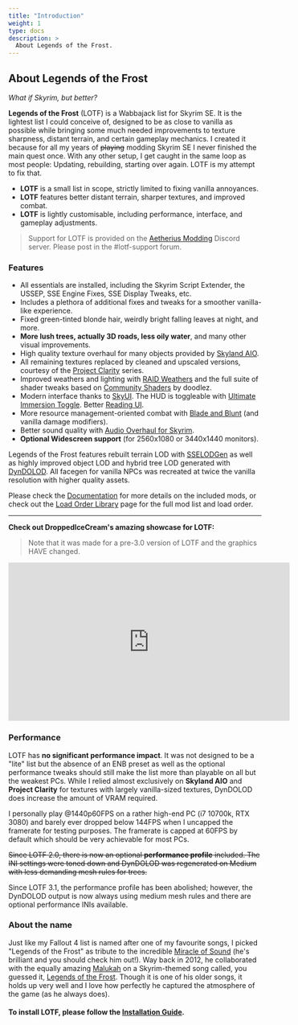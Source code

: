 ```yaml
---
title: "Introduction"
weight: 1
type: docs
description: >
  About Legends of the Frost.
---
```


## About Legends of the Frost

*What if Skyrim, but better?*

**Legends of the Frost** (LOTF) is a Wabbajack list for Skyrim SE. It is the lightest list I could conceive of, designed to be as close to vanilla as possible while bringing some much needed improvements to texture sharpness, distant terrain, and certain gameplay mechanics. I created it because for all my years of ~~playing~~ modding Skyrim SE I never finished the main quest once. With any other setup, I get caught in the same loop as most people: Updating, rebuilding, starting over again. LOTF is my attempt to fix that.

- **LOTF** is a small list in scope, strictly limited to fixing vanilla annoyances.
- **LOTF** features better distant terrain, sharper textures, and improved combat.
- **LOTF** is lightly customisable, including performance, interface, and gameplay adjustments.

> Support for LOTF is provided on the [Aetherius Modding](https://discord.gg/xRrHRsb5e9) Discord server. Please post in the #lotf-support forum.

### Features

- All essentials are installed, including the Skyrim Script Extender, the USSEP, SSE Engine Fixes, SSE Display Tweaks, etc.
- Includes a plethora of additional fixes and tweaks for a smoother vanilla-like experience.
- Fixed green-tinted blonde hair, weirdly bright falling leaves at night, and more.
- **More lush trees, actually 3D roads, less oily water**, and many other visual improvements.
- High quality texture overhaul for many objects provided by [Skyland AIO](https://www.nexusmods.com/skyrimspecialedition/mods/34179).
- All remaining textures replaced by cleaned and upscaled versions, courtesy of the [Project Clarity](https://www.nexusmods.com/skyrimspecialedition/users/34739755?tab=user+files) series.
- Improved weathers and lighting with [RAID Weathers](https://www.nexusmods.com/skyrimspecialedition/mods/63116) and the full suite of shader tweaks based on [Community Shaders](https://www.nexusmods.com/skyrimspecialedition/mods/86492) by doodlez.
- Modern interface thanks to [SkyUI](https://www.nexusmods.com/skyrimspecialedition/mods/12604). The HUD is toggleable with [Ultimate Immersion Toggle](https://www.nexusmods.com/skyrimspecialedition/mods/62117). Better [Reading UI](https://imgsli.com/NzAzOTc).
- More resource management-oriented combat with [Blade and Blunt](https://www.nexusmods.com/skyrimspecialedition/mods/34549) (and vanilla damage modifiers).
- Better sound quality with [Audio Overhaul for Skyrim](https://www.nexusmods.com/skyrimspecialedition/mods/12466).
- **Optional Widescreen support** (for 2560x1080 or 3440x1440 monitors).

Legends of the Frost features rebuilt terrain LOD with [SSELODGen](https://stepmodifications.org/forum/topic/13451-xlodgen-terrain-lod-beta-84-for-fnv-fo3-fo4-fo4vr-tes5-sse-tes5vr-enderal-enderalse/?ct=1629204990) as well as highly improved object LOD and hybrid tree LOD generated with [DynDOLOD](https://www.nexusmods.com/skyrimspecialedition/mods/32382). All facegen for vanilla NPCs was recreated at twice the vanilla resolution with higher quality assets.

Please check the [Documentation](/skyrim-se/lotf/documentation/) for more details on the included mods, or check out the [Load Order Library](https://loadorderlibrary.com/lists/legends-of-the-frost) page for the full mod list and load order.

---

**Check out DroppedIceCream's amazing showcase for LOTF:**

> Note that it was made for a pre-3.0 version of LOTF and the graphics HAVE changed.

<iframe width="560" height="315" src="https://www.youtube.com/embed/_Hru8F0QRwQ" title="YouTube video player" frameborder="0" allow="accelerometer; autoplay; clipboard-write; encrypted-media; gyroscope; picture-in-picture" allowfullscreen></iframe>

### Performance

LOTF has **no significant performance impact**. It was not designed to be a "lite" list but the absence of an ENB preset as well as the optional performance tweaks should still make the list more than playable on all but the weakest PCs. While I relied almost exclusively on **Skyland AIO** and **Project Clarity** for textures with largely vanilla-sized textures, DynDOLOD does increase the amount of VRAM required.

I personally play @1440p60FPS on a rather high-end PC (i7 10700k, RTX 3080) and barely ever dropped below 144FPS when I uncapped the framerate for testing purposes. The framerate is capped at 60FPS by default which should be very achievable for most PCs.

~~Since LOTF 2.0, there is now an optional **performance profile** included. The INI settings were toned down and DynDOLOD was regenerated on Medium with less demanding mesh rules for trees.~~

Since LOTF 3.1, the performance profile has been abolished; however, the DynDOLOD output is now always using medium mesh rules and there are optional performance INIs available.

### About the name

Just like my Fallout 4 list is named after one of my favourite songs, I picked "Legends of the Frost" as tribute to the incredible [Miracle of Sound](https://www.youtube.com/channel/UCSfoxYTlCPFfglckBLrjpsA) (he's brilliant and you should check him out!). Way back in 2012, he collaborated with the equally amazing [Malukah](https://www.youtube.com/user/malufenix) on a Skyrim-themed song called, you guessed it, [Legends of the Frost](https://www.youtube.com/watch?v=0FLQ4rACE-0). Though it is one of his older songs, it holds up very well and I love how perfectly he captured the atmosphere of the game (as he always does).

#### To install LOTF, please follow the [Installation Guide](/skyrim-se/lotf/installation/).